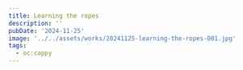 ```yaml
---
title: Learning the ropes
description: ''
pubDate: '2024-11-25'
image: '../../assets/works/20241125-learning-the-ropes-001.jpg'
tags:
  - oc:cappy
---
```

